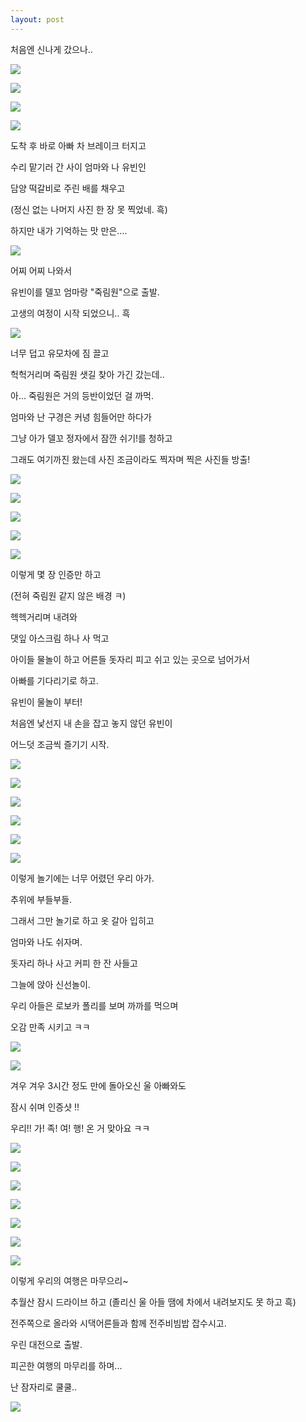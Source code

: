 ```yaml
---
layout: post
---
```

처음엔 신나게 갔으나..

![](https://dl.dropboxusercontent.com/u/9792864/150525%20%EB%8B%B4%EC%96%91%ED%94%BC%ED%81%AC%EB%8B%89/DSC03608.JPG)


![](https://dl.dropboxusercontent.com/u/9792864/150525%20%EB%8B%B4%EC%96%91%ED%94%BC%ED%81%AC%EB%8B%89/DSC03609.JPG)


![](https://dl.dropboxusercontent.com/u/9792864/150525%20%EB%8B%B4%EC%96%91%ED%94%BC%ED%81%AC%EB%8B%89/DSC03610.JPG)


![](https://dl.dropboxusercontent.com/u/9792864/150525%20%EB%8B%B4%EC%96%91%ED%94%BC%ED%81%AC%EB%8B%89/DSC03611.JPG)


도착 후 바로 아빠 차 브레이크 터지고

수리 맡기러 간 사이 엄마와 나 유빈인 

담양 떡갈비로 주린 배를 채우고 

(정신 없는 나머지 사진 한 장 못 찍었네. 흑)

하지만 내가 기억하는 맛 만은....

![](https://ssl.pstatic.net/static/pwe/nm/st/moon_james/20_h.png)


어찌 어찌 나와서

유빈이를 델꼬 엄마랑 "죽림원"으로 출발.

고생의 여정이 시작 되었으니.. 흑

![](https://encrypted-tbn3.gstatic.com/images?q=tbn:ANd9GcSkYul-dvNrclPWw_3UxmpACzg1rlQ0EbcCZVwLj1dpsybIxV2L)


너무 덥고 유모차에 짐 끌고

헉헉거리며 죽림원 샛길 찾아 가긴 갔는데..

아... 죽림원은 거의 등반이었던 걸 까먹.

엄마와 난 구경은 커녕 힘들어만 하다가

그냥 아가 델꼬 정자에서 잠깐 쉬기!를 청하고

그래도 여기까진 왔는데 사진 조금이라도 찍자며 찍은 사진들 방출!

![](https://dl.dropboxusercontent.com/u/9792864/150525%20%EB%8B%B4%EC%96%91%ED%94%BC%ED%81%AC%EB%8B%89/20150525_141038.jpg)


![](https://dl.dropboxusercontent.com/u/9792864/150525%20%EB%8B%B4%EC%96%91%ED%94%BC%ED%81%AC%EB%8B%89/20150525_141109.jpg)


![](https://dl.dropboxusercontent.com/u/9792864/150525%20%EB%8B%B4%EC%96%91%ED%94%BC%ED%81%AC%EB%8B%89/20150525_141154.jpg)


![](https://dl.dropboxusercontent.com/u/9792864/150525%20%EB%8B%B4%EC%96%91%ED%94%BC%ED%81%AC%EB%8B%89/20150525_141209.jpg)


![](https://dl.dropboxusercontent.com/u/9792864/150525%20%EB%8B%B4%EC%96%91%ED%94%BC%ED%81%AC%EB%8B%89/20150525_141223.jpg)


이렇게 몇 장 인증만 하고

(전혀 죽림원 같지 않은 배경 ㅋ)

헥헥거리며 내려와

댓잎 아스크림 하나 사 먹고

아이들 물놀이 하고 어른들 돗자리 피고 쉬고 있는 곳으로 넘어가서

아빠를 기다리기로 하고.

유빈이 물놀이 부터!

처음엔 낯선지 내 손을 잡고 놓지 않던 유빈이

어느덧 조금씩 즐기기 시작.

![](https://dl.dropboxusercontent.com/u/9792864/150525%20%EB%8B%B4%EC%96%91%ED%94%BC%ED%81%AC%EB%8B%89/20150525_150907.jpg)


![](https://dl.dropboxusercontent.com/u/9792864/150525%20%EB%8B%B4%EC%96%91%ED%94%BC%ED%81%AC%EB%8B%89/20150525_150915.jpg)


![](https://dl.dropboxusercontent.com/u/9792864/150525%20%EB%8B%B4%EC%96%91%ED%94%BC%ED%81%AC%EB%8B%89/20150525_150936.jpg)


![](https://dl.dropboxusercontent.com/u/9792864/150525%20%EB%8B%B4%EC%96%91%ED%94%BC%ED%81%AC%EB%8B%89/20150525_150951.jpg)


![](https://dl.dropboxusercontent.com/u/9792864/150525%20%EB%8B%B4%EC%96%91%ED%94%BC%ED%81%AC%EB%8B%89/20150525_151025.jpg)


![](https://dl.dropboxusercontent.com/u/9792864/150525%20%EB%8B%B4%EC%96%91%ED%94%BC%ED%81%AC%EB%8B%89/20150525_151041.jpg)


이렇게 놀기에는 너무 어렸던 우리 아가.

추위에 부들부들.

그래서 그만 놀기로 하고 옷 갈아 입히고

엄마와 나도 쉬자며.

돗자리 하나 사고 커피 한 잔 사들고

그늘에 앉아 신선놀이.

우리 아들은 로보카 폴리를 보며 까까를 먹으며

오감 만족 시키고 ㅋㅋ

![](ttps://dl.dropboxusercontent.com/u/9792864/150525%20%EB%8B%B4%EC%96%91%ED%94%BC%ED%81%AC%EB%8B%89/20150525_160456.jpg)


![](https://dl.dropboxusercontent.com/u/9792864/150525%20%EB%8B%B4%EC%96%91%ED%94%BC%ED%81%AC%EB%8B%89/20150525_160541.jpg)


겨우 겨우 3시간 정도 만에 돌아오신 울 아빠와도

잠시 쉬며 인증샷 !!

우리!! 가! 족! 여! 행! 온 거 맞아요 ㅋㅋ

![](https://dl.dropboxusercontent.com/u/9792864/150525%20%EB%8B%B4%EC%96%91%ED%94%BC%ED%81%AC%EB%8B%89/20150525_163309.jpg)


![](https://dl.dropboxusercontent.com/u/9792864/150525%20%EB%8B%B4%EC%96%91%ED%94%BC%ED%81%AC%EB%8B%89/20150525_163331.jpg)


![](https://dl.dropboxusercontent.com/u/9792864/150525%20%EB%8B%B4%EC%96%91%ED%94%BC%ED%81%AC%EB%8B%89/20150525_163335.jpg)


![](https://dl.dropboxusercontent.com/u/9792864/150525%20%EB%8B%B4%EC%96%91%ED%94%BC%ED%81%AC%EB%8B%89/20150525_163338.jpg)


![](https://dl.dropboxusercontent.com/u/9792864/150525%20%EB%8B%B4%EC%96%91%ED%94%BC%ED%81%AC%EB%8B%89/20150525_163407.jpg)


![](https://dl.dropboxusercontent.com/u/9792864/150525%20%EB%8B%B4%EC%96%91%ED%94%BC%ED%81%AC%EB%8B%89/20150525_163409.jpg)


![](https://dl.dropboxusercontent.com/u/9792864/150525%20%EB%8B%B4%EC%96%91%ED%94%BC%ED%81%AC%EB%8B%89/20150525_163416.jpg)


이렇게 우리의 여행은 마무으리~

추월산 잠시 드라이브 하고 (졸리신 울 아들 땜에 차에서 내려보지도 못 하고 흑)

전주쪽으로 올라와 시댁어른들과 함께 전주비빔밥 잡수시고.

우린 대전으로 출발.

피곤한 여행의 마무리를 하며...

난 잠자리로 쿨쿨..

![](http://cfile201.uf.daum.net/image/2451D03F539C270304C7D3)
